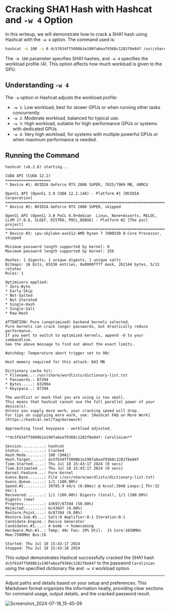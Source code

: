 # Cracking SHA1 Hash with Hashcat and `-w 4` Option

In this writeup, we will demonstrate how to crack a SHA1 hash using Hashcat with the `-w 4` option. The command used is:

```sh
hashcat -m 100 -a 0 dc5f634ff5098b1e190fa6eaf9368c1282f8e84f /usr/share/wordlists/dictionary-list.txt -w 4
```

The `-m 100` parameter specifies SHA1 hashes, and `-w 4` specifies the workload profile (4). This option affects how much workload is given to the GPU.

## Understanding `-w 4`

The `-w` option in Hashcat adjusts the workload profile:

- `-w 1`: Low workload, best for slower GPUs or when running other tasks concurrently.
- `-w 2`: Moderate workload, balanced for typical use.
- `-w 3`: High workload, suitable for high-performance GPUs or systems with dedicated GPUs.
- `-w 4`: Very high workload, for systems with multiple powerful GPUs or when maximum performance is needed.

## Running the Command

```plaintext
hashcat (v6.2.6) starting...

CUDA API (CUDA 12.2)
====================
* Device #1: NVIDIA GeForce RTX 2080 SUPER, 7025/7969 MB, 48MCU

OpenCL API (OpenCL 3.0 CUDA 12.2.148) - Platform #1 [NVIDIA Corporation]
========================================================================
* Device #2: NVIDIA GeForce RTX 2080 SUPER, skipped

OpenCL API (OpenCL 3.0 PoCL 6.0+debian  Linux, None+Asserts, RELOC, LLVM 17.0.6, SLEEF, DISTRO, POCL_DEBUG) - Platform #2 [The pocl project]
============================================================================================================================================
* Device #3: cpu-skylake-avx512-AMD Ryzen 7 7800X3D 8-Core Processor, skipped

Minimum password length supported by kernel: 0
Maximum password length supported by kernel: 256

Hashes: 1 digests; 1 unique digests, 1 unique salts
Bitmaps: 16 bits, 65536 entries, 0x0000ffff mask, 262144 bytes, 5/13 rotates
Rules: 1

Optimizers applied:
* Zero-Byte
* Early-Skip
* Not-Salted
* Not-Iterated
* Single-Hash
* Single-Salt
* Raw-Hash

ATTENTION! Pure (unoptimized) backend kernels selected.
Pure kernels can crack longer passwords, but drastically reduce performance.
If you want to switch to optimized kernels, append -O to your commandline.
See the above message to find out about the exact limits.

Watchdog: Temperature abort trigger set to 90c

Host memory required for this attack: 843 MB

Dictionary cache hit:
* Filename..: /usr/share/wordlists/dictionary-list.txt
* Passwords.: 87394
* Bytes.....: 832094
* Keyspace..: 87394

The wordlist or mask that you are using is too small.
This means that hashcat cannot use the full parallel power of your device(s).
Unless you supply more work, your cracking speed will drop.
For tips on supplying more work, see: [Hashcat FAQ on More Work](https://hashcat.net/faq/morework)

Approaching final keyspace - workload adjusted.           

**dc5f634ff5098b1e190fa6eaf9368c1282f8e84f: Carolinian**

Session..........: hashcat
Status...........: Cracked
Hash.Mode........: 100 (SHA1)
Hash.Target......: dc5f634ff5098b1e190fa6eaf9368c1282f8e84f
Time.Started.....: Thu Jul 18 15:43:17 2024 (0 secs)
Time.Estimated...: Thu Jul 18 15:43:17 2024 (0 secs)
Kernel.Feature...: Pure Kernel
Guess.Base.......: File (/usr/share/wordlists/dictionary-list.txt)
Guess.Queue......: 1/1 (100.00%)
Speed.#1.........: 39785.9 kH/s (0.08ms) @ Accel:2048 Loops:1 Thr:32 Vec:1
Recovered........: 1/1 (100.00%) Digests (total), 1/1 (100.00%) Digests (new)
Progress.........: 43697/87394 (50.00%)
Rejected.........: 0/43697 (0.00%)
Restore.Point....: 0/87394 (0.00%)
Restore.Sub.#1...: Salt:0 Amplifier:0-1 Iteration:0-1
Candidate.Engine.: Device Generator
Candidates.#1....: A-bomb -> homecoming
Hardware.Mon.#1..: Temp: 40c Fan: 29% Util:  1% Core:1650MHz Mem:7500MHz Bus:16

Started: Thu Jul 18 15:43:17 2024
Stopped: Thu Jul 18 15:43:18 2024
```

This output demonstrates Hashcat successfully cracked the SHA1 hash `dc5f634ff5098b1e190fa6eaf9368c1282f8e84f` to the password `Carolinian` using the specified dictionary file and `-w 4` workload option.

---

Adjust paths and details based on your setup and preferences. This Markdown format organizes the information neatly, providing clear sections for command usage, output details, and the cracked password result.

![Screenshot_2024-07-18_15-45-09](https://github.com/user-attachments/assets/7e882d54-c414-4c1f-92e1-87a2d24a027a)



